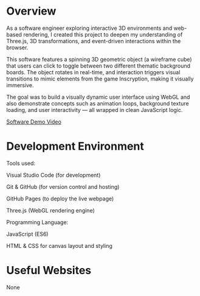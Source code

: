 # Overview
As a software engineer exploring interactive 3D environments and web-based rendering, I created this project to deepen my understanding of Three.js, 3D transformations, and event-driven interactions within the browser.

This software features a spinning 3D geometric object (a wireframe cube) that users can click to toggle between two different thematic background boards. The object rotates in real-time, and interaction triggers visual transitions to mimic elements from the game Inscryption, making it visually immersive.

The goal was to build a visually dynamic user interface using WebGL and also demonstrate concepts such as animation loops, background texture loading, and user interactivity — all wrapped in clean JavaScript logic.

[Software Demo Video](http://youtube.link.goes.here)

# Development Environment
Tools used:

Visual Studio Code (for development)

Git & GitHub (for version control and hosting)

GitHub Pages (to deploy the live webpage)

Three.js (WebGL rendering engine)

Programming Language:

JavaScript (ES6)

HTML & CSS for canvas layout and styling
# Useful Websites
None